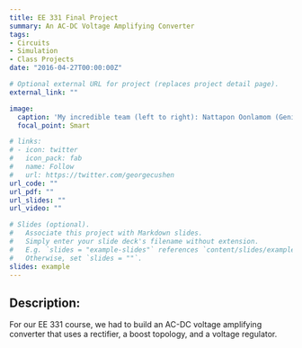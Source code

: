```yaml
---
title: EE 331 Final Project
summary: An AC-DC Voltage Amplifying Converter
tags:
- Circuits
- Simulation
- Class Projects
date: "2016-04-27T00:00:00Z"

# Optional external URL for project (replaces project detail page).
external_link: ""

image:
  caption: 'My incredible team (left to right): Nattapon Oonlamom (Genie), Ewan Lister, and Jarod Marshel'
  focal_point: Smart

# links:
# - icon: twitter
#   icon_pack: fab
#   name: Follow
#   url: https://twitter.com/georgecushen
url_code: ""
url_pdf: ""
url_slides: ""
url_video: ""

# Slides (optional).
#   Associate this project with Markdown slides.
#   Simply enter your slide deck's filename without extension.
#   E.g. `slides = "example-slides"` references `content/slides/example-slides.md`.
#   Otherwise, set `slides = ""`.
slides: example
---
```


## Description:

For our EE 331 course, we had to build an AC-DC voltage amplifying converter that uses a rectifier, a boost topology, and a voltage regulator.